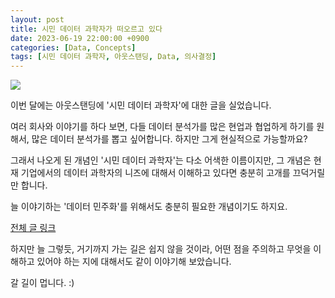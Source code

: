 ```yaml
---
layout: post
title: 시민 데이터 과학자가 떠오르고 있다
date: 2023-06-19 22:00:00 +0900
categories: [Data, Concepts]
tags: [시민 데이터 과학자, 아웃스탠딩, Data, 의사결정]
---
```



![](https://cdn.outstanding.kr/wp-content/uploads/2023/06/01-data-600x337.jpg)

이번 달에는 아웃스탠딩에 '시민 데이터 과학자'에 대한 글을 실었습니다. 

여러 회사와 이야기를 하다 보면, 다들 데이터 분석가를 많은 현업과 협업하게 하기를 원해서, 많은 데이터 분석가를 뽑고 싶어합니다. 하지만 그게 현실적으로 가능할까요?

그래서 나오게 된 개념인 '시민 데이터 과학자'는 다소 어색한 이름이지만, 그 개념은 현재 기업에서의 데이터 과학자의 니즈에 대해서 이해하고 있다면 충분히 고개를 끄덕거릴 만 합니다. 

늘 이야기하는 '데이터 민주화'를 위해서도 충분히 필요한 개념이기도 하지요.

[전체 글 링크](https://outstanding.kr/datascientist20230616)

하지만 늘 그렇듯, 거기까지 가는 길은 쉽지 않을 것이라, 어떤 점을 주의하고 무엇을 이해하고 있어야 하는 지에 대해서도 같이 이야기해 보았습니다.

갈 길이 멉니다. :) 
